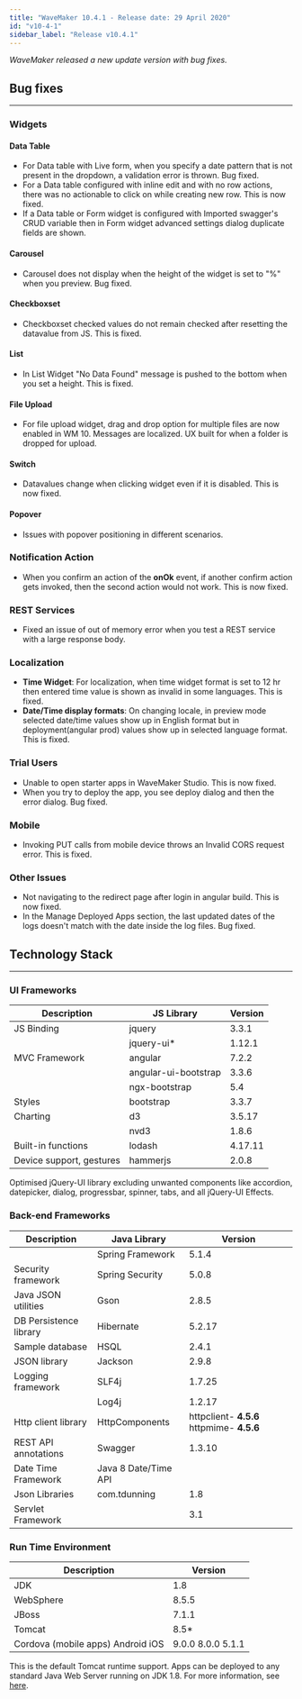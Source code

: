 ```yaml
---
title: "WaveMaker 10.4.1 - Release date: 29 April 2020"
id: "v10-4-1"
sidebar_label: "Release v10.4.1"
---
```

*WaveMaker released a new update version with bug fixes.*

## Bug fixes

---

### Widgets

#### Data Table

- For Data table with Live form, when you specify a date pattern that is not present in the dropdown, a validation error is thrown. Bug fixed.
- For a Data table configured with inline edit and with no row actions, there was no actionable to click on while creating new row. This is now fixed.
- If a Data table or Form widget is configured with Imported swagger's CRUD variable then in Form widget advanced settings dialog duplicate fields are shown.

#### Carousel

- Carousel does not display when the height of the widget is set to "%" when you preview. Bug fixed.

#### Checkboxset

- Checkboxset checked values do not remain checked after resetting the datavalue from JS. This is fixed.

#### List

- In List Widget "No Data Found" message is pushed to the bottom when you set a height. This is fixed.

#### File Upload

- For file upload widget, drag and drop option for multiple files are now enabled in WM 10. Messages are localized. UX built for when a folder is dropped for upload.

#### Switch

- Datavalues change when clicking widget even if it is disabled. This is now fixed.

#### Popover

- Issues with popover positioning in different scenarios.

### Notification Action

- When you confirm an action of the **onOk** event, if another confirm action gets invoked, then the second action would not work. This is now fixed.

### REST Services

- Fixed an issue of out of memory error when you test a REST service with a large response body.

### Localization

- **Time Widget**: For localization, when time widget format is set to 12 hr then entered time value is shown as invalid in some languages. This is fixed.
- **Date/Time display formats**: On changing locale, in preview mode selected date/time values show up in English format but in deployment(angular prod) values show up in selected language format. This is fixed.

### Trial Users

- Unable to open starter apps in WaveMaker Studio. This is now fixed.
- When you try to deploy the app, you see deploy dialog and then the error dialog. Bug fixed.

### Mobile

- Invoking PUT calls from mobile device throws an Invalid CORS request error. This is fixed.

### Other Issues

- Not navigating to the redirect page after login in angular build. This is now fixed.
- In the Manage Deployed Apps section, the last updated dates of the logs doesn't match with the date inside the log files. Bug fixed.

## Technology Stack

---

### UI Frameworks

| Description | JS Library | Version |
| --- | --- | --- |
| JS Binding | jquery | 3.3.1 |
|  | jquery-ui* | 1.12.1 |
| MVC Framework | angular | 7.2.2 |
|  | angular-ui-bootstrap | 3.3.6 |
|  | ngx-bootstrap |5.4|
| Styles | bootstrap | 3.3.7 |
| Charting | d3 | 3.5.17 |
|  | nvd3 | 1.8.6 |
| Built-in functions | lodash | 4.17.11 |
| Device support, gestures | hammerjs | 2.0.8 |

Optimised jQuery-UI library excluding unwanted components like accordion, datepicker, dialog, progressbar, spinner, tabs, and all jQuery-UI Effects.

### Back-end Frameworks

| Description | Java Library | Version |
| --- | --- | --- |
|  | Spring Framework |5.1.4 |
| Security framework | Spring Security | 5.0.8 |
| Java JSON utilities | Gson |2.8.5 |
| DB Persistence library | Hibernate |5.2.17 |
| Sample database | HSQL |2.4.1 |
| JSON library | Jackson |2.9.8 |
| Logging framework | SLF4j |1.7.25 |
|  | Log4j | 1.2.17 |
| Http client library | HttpComponents |httpclient- **4.5.6**   httpmime- **4.5.6** |
| REST API annotations | Swagger | 1.3.10 |
| Date Time Framework | Java 8 Date/Time API |  |
| Json Libraries | com.tdunning |  1.8 |
| Servlet Framework |  | 3.1 |

### Run Time Environment

| Description | Version |
| --- | --- |
| JDK | 1.8 |
| WebSphere | 8.5.5 |
| JBoss | 7.1.1 |
| Tomcat | 8.5* |
| Cordova (mobile apps)   Android   iOS | 9.0.0   8.0.0     5.1.1|


This is the default Tomcat runtime support. Apps can be deployed to any standard Java Web Server running on JDK 1.8. For more information, see [here](/learn/app-development/deployment/deployment-web-server).
